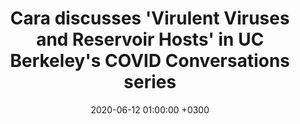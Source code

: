 ---
layout: post
title: Cara discusses 'Virulent Viruses and Reservoir Hosts' in UC Berkeley's COVID Conversations series
date: 2020-06-12 01:00:00 +0300
description:  Dr. Cara Brook joins with UC Berkeley's Dr. Britt Glaunsinger to discuss coronavirus biology and bat reservoir dynamics in part with the university's COVID Conversations series# Add post description (optional)
img: COVID-Conversations.jpg # Add image post (optional)
tags: [bats, zoonosis, COVID-19] # add tag
link: https://news.berkeley.edu/2020/06/12/of-virulent-viruses-and-reservoir-hosts/
---